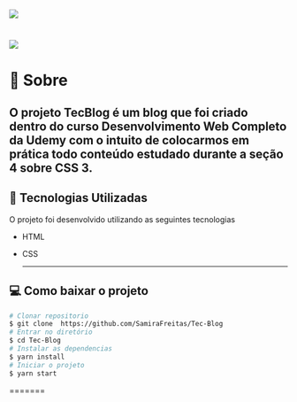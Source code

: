 
<h1> 

<img src=" https://ik.imagekit.io/kvzzmwfdiyz/113017846-47a2d200-9156-11eb-9460-fb4e0d02bbf6_LxgCp8dqi.png">
</h1>

<h1>
<img src="https://ik.imagekit.io/kvzzmwfdiyz/113017851-496c9580-9156-11eb-942e-4a69d5d26b78_JgZTbgsMz.png">

</h1>

# 📝 Sobre 
O projeto **TecBlog**  é um blog que foi criado dentro do curso Desenvolvimento Web Completo da Udemy com o intuito de colocarmos em prática todo conteúdo estudado durante a seção 4 sobre CSS 3. 
---
## 👾 Tecnologias Utilizadas 
O projeto foi desenvolvido utilizando as seguintes tecnologias 
- HTML 
- CSS
  
  ---
## 💻 Como baixar o projeto 

```bash
# Clonar repositorio 
$ git clone  https://github.com/SamiraFreitas/Tec-Blog
# Entrar no diretório 
$ cd Tec-Blog
# Instalar as dependencias 
$ yarn install
# Iniciar o projeto
$ yarn start

```
=======

